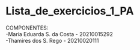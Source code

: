 # Lista_de_exercicios_1_PA
COMPONENTES:<br/>
-Maria Eduarda S. da Costa - 20210015292<br/>
-Thamires dos S. Rego - 20210020111<br/>
